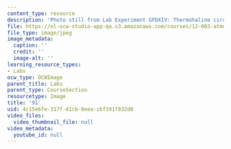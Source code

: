 ```yaml
---
content_type: resource
description: 'Photo still from Lab Experiment GFDXIV: Thermohaline circulation.'
file: https://ol-ocw-studio-app-qa.s3.amazonaws.com/courses/12-003-atmosphere-ocean-and-climate-dynamics-fall-2008/4c15e6fe317fd1cb0eeacbf191f832d0_91.jpg
file_type: image/jpeg
image_metadata:
  caption: ''
  credit: ''
  image-alt: ''
learning_resource_types:
- Labs
ocw_type: OCWImage
parent_title: Labs
parent_type: CourseSection
resourcetype: Image
title: '91'
uid: 4c15e6fe-317f-d1cb-0eea-cbf191f832d0
video_files:
  video_thumbnail_file: null
video_metadata:
  youtube_id: null
---
```

